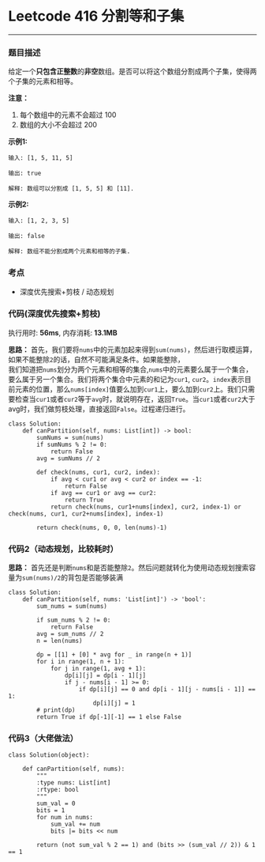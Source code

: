 # Leetcode 416 分割等和子集
***
### 题目描述
给定一个**只包含正整数**的**非空**数组。是否可以将这个数组分割成两个子集，使得两个子集的元素和相等。

**注意：**  

1. 每个数组中的元素不会超过 100
2. 数组的大小不会超过 200

**示例1:**

	输入: [1, 5, 11, 5]

	输出: true

	解释: 数组可以分割成 [1, 5, 5] 和 [11].
 

**示例2:**

	输入: [1, 2, 3, 5]

	输出: false

	解释: 数组不能分割成两个元素和相等的子集.
	

### 考点

* 深度优先搜索+剪枝 / 动态规划


### 代码(深度优先搜索+剪枝)  
执行用时: **56ms**, 内存消耗: **13.1MB** 

**思路：** 首先，我们要将`nums`中的元素加起来得到`sum(nums)`，然后进行取模运算，如果不能整除`2`的话，自然不可能满足条件。如果能整除，  
我们知道把`nums`划分为两个元素和相等的集合,`nums`中的元素要么属于一个集合，要么属于另一个集合。我们将两个集合中元素的和记为`cur1`, `cur2`。`index`表示目前元素的位置，那么`nums[index]`值要么加到`cur1`上，要么加到`cur2`上。我们只需要检查当`cur1`或者`cur2`等于`avg`时，就说明存在，返回`True`。当`cur1`或者`cur2`大于avg时，我们做剪枝处理，直接返回`False`。过程递归进行。

```
class Solution:
    def canPartition(self, nums: List[int]) -> bool:
        sumNums = sum(nums)
        if sumNums % 2 != 0:
            return False
        avg = sumNums // 2
        
        def check(nums, cur1, cur2, index):
            if avg < cur1 or avg < cur2 or index == -1:
                return False
            if avg == cur1 or avg == cur2:
                return True
            return check(nums, cur1+nums[index], cur2, index-1) or check(nums, cur1, cur2+nums[index], index-1)
        
        return check(nums, 0, 0, len(nums)-1)
```

### 代码2（动态规划，比较耗时）

**思路：** 首先还是判断`nums`和是否能整除`2`。然后问题就转化为使用动态规划搜索容量为`sum(nums)/2`的背包是否能够装满

```
class Solution:
    def canPartition(self, nums: 'List[int]') -> 'bool':
    	sum_nums = sum(nums)

        if sum_nums % 2 != 0:
            return False
        avg = sum_nums // 2
        n = len(nums)
		
        dp = [[1] + [0] * avg for _ in range(n + 1)]
        for i in range(1, n + 1):
            for j in range(1, avg + 1):
                dp[i][j] = dp[i - 1][j]
                if j - nums[i - 1] >= 0:
                    if dp[i][j] == 0 and dp[i - 1][j - nums[i - 1]] == 1:
                        dp[i][j] = 1
        # print(dp)
        return True if dp[-1][-1] == 1 else False
```

### 代码3（大佬做法）

```
class Solution(object):

    def canPartition(self, nums):
        """
        :type nums: List[int]
        :rtype: bool
        """
        sum_val = 0
        bits = 1
        for num in nums:
            sum_val += num
            bits |= bits << num

        return (not sum_val % 2 == 1) and (bits >> (sum_val // 2)) & 1 == 1
```






	